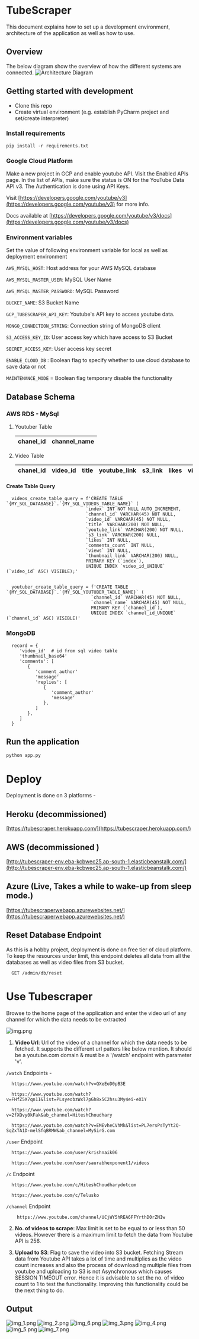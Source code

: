 # TubeScraper

This document explains how to set up a development environment, architecture of the application as well as how to use.

## Overview

The below diagram show the overview of how the different systems are connected.
![Architecture Diagram](ts.png)


## Getting started with development

- Clone this repo
- Create virtual environment (e.g. establish PyCharm project and set/create interpreter)

### Install requirements

    pip install -r requirements.txt

### Google Cloud Platform 

Make a new project in GCP and enable youtube API. Visit the Enabled APIs page. 
In the list of APIs, make sure the status is ON for the YouTube Data API v3.
The Authentication is done using API Keys.

Visit [https://developers.google.com/youtube/v3](https://developers.google.com/youtube/v3) for more info.

Docs available at [https://developers.google.com/youtube/v3/docs](https://developers.google.com/youtube/v3/docs)
### Environment variables

Set the value of following environment variable for local as well as deployment environment

`AWS_MYSQL_HOST`: Host address for your AWS MySQL database

`AWS_MYSQL_MASTER_USER`: MySQL User Name

`AWS_MYSQL_MASTER_PASSWORD`: MySQL Password

`BUCKET_NAME`: S3 Bucket Name

`GCP_TUBESCRAPER_API_KEY`: Youtube's API key to access youtube data.

`MONGO_CONNECTION_STRING`: Connection string of MongoDB client

`S3_ACCESS_KEY_ID`: User access key which have access to S3 Bucket 

`SECRET_ACCESS_KEY`: User access key secret

`ENABLE_CLOUD_DB` : Boolean flag to specify whether to use cloud database to save data or not 

`MAINTENANCE_MODE` = Boolean flag temporary disable the functionality


## Database Schema

### AWS RDS - MySql 

1. Youtuber Table 
   
   | chanel_id      | channel_name |
   | ----------- | ----------- |


2. Video Table

   | chanel_id   | video_id | title | youtube_link | s3_link | likes | video_id |comments_count | views | thumbnail_url |
   | ----------- | -------- | ----- | ------------ | ------- | ----- | -------- | ------------- | ----- | ------------- |

#### Create Table Query

      videos_create_table_query = f'CREATE TABLE `{MY_SQL_DATABASE}`.`{MY_SQL_VIDEOS_TABLE_NAME}` (
                                  `index` INT NOT NULL AUTO_INCREMENT,
                                  `channel_id` VARCHAR(45) NOT NULL,
                                  `video_id` VARCHAR(45) NOT NULL,
                                  `title` VARCHAR(200) NOT NULL,
                                  `youtube_link` VARCHAR(200) NOT NULL,
                                  `s3_link` VARCHAR(200) NULL,
                                  `likes` INT NULL,
                                  `comments_count` INT NULL,
                                  `views` INT NULL,
                                  `thumbnail_link` VARCHAR(200) NULL,
                                  PRIMARY KEY (`index`),
                                  UNIQUE INDEX `video_id_UNIQUE` (`video_id` ASC) VISIBLE);'
      
      
      youtuber_create_table_query = f'CREATE TABLE `{MY_SQL_DATABASE}`.`{MY_SQL_YOUTUBER_TABLE_NAME}` (
                                    `channel_id` VARCHAR(45) NOT NULL,
                                    `channel_name` VARCHAR(45) NOT NULL,
                                    PRIMARY KEY (`channel_id`),
                                    UNIQUE INDEX `channel_id_UNIQUE` (`channel_id` ASC) VISIBLE)'
### MongoDB
   
      record = {
         'video_id'  # id from sql video table
         'thumbnail_base64'
         'comments': [
            {
               'comment_author'
               'message'
               'replies': [
                  {
                     'comment_author'
                     'message'
                  },
               ]
            },
         ]
      }

## Run the application

    python app.py

# Deploy

Deployment is done on 3 platforms - 

## Heroku (decommissioned)
   
[https://tubescraper.herokuapp.com/](https://tubescraper.herokuapp.com/)
    

## AWS (decommissioned )
[http://tubescraper-env.eba-kcbwec25.ap-south-1.elasticbeanstalk.com/](http://tubescraper-env.eba-kcbwec25.ap-south-1.elasticbeanstalk.com/)
    

## Azure (Live, Takes a while to wake-up from sleep mode.)
[https://tubescraperwebapp.azurewebsites.net/](https://tubescraperwebapp.azurewebsites.net/)
    
## Reset Database Endpoint
As this is a hobby project, deployment is done on free tier of cloud platform. To keep the resources under limit,
this endpoint deletes all data from all the databases as well as video files from S3 bucket.

      GET /admin/db/reset


# Use Tubescraper

Browse to the home page of the application and enter the video url of any channel for which the data needs to be 
extracted

![img.png](img.png)


1. **Video Url**: Url of the video of a channel for which the data needs to be fetched. It supports the different url 
   patters like below mention. It should be a youtube.com domain & must be a '/watch' endpoint with parameter 'v'. 
       

`/watch` Endpoints - 
   
      https://www.youtube.com/watch?v=QXeEoD0pB3E

      https://www.youtube.com/watch?v=FHfZ5X7qn1I&list=PLsyeobzWxl7pGh8x5C2hsu3My4ei-eX1Y

      https://www.youtube.com/watch?v=2fXQvy0kFak&ab_channel=HiteshChoudhary

      https://www.youtube.com/watch?v=EMEvheCVhMk&list=PL7ersPsTyYt2Q-SqZxTA1D-melSfqBRMW&ab_channel=MySirG.com
   

`/user` Endpoint 

      https://www.youtube.com/user/krishnaik06

      https://www.youtube.com/user/saurabhexponent1/videos


`/c` Endpoint 
      
      https://www.youtube.com/c/HiteshChoudharydotcom

      https://www.youtube.com/c/Telusko


`/channel` Endpoint

        https://www.youtube.com/channel/UCjWY5hREA6FFYrthD0rZNIw


       
2. **No. of videos to scrape**: Max limit is set to be equal to or less than 50 videos. However there is a maximum limit to fetch 
the data from Youtube API is 256.
   

3. **Upload to S3**: Flag to save the video into S3 bucket. Fetching Stream data from Youtube API takes a lot of 
   time and multiplies as the video count increases and also the process of downloading multiple files from youtube and 
   uploading to S3 is not Asynchronous which causes SESSION TIMEOUT error. 
   Hence it is advisable to set the no. of video count to 1 to test the functionality. Improving this functionality 
   could be the next thing to do.
   

## Output 

![img_1.png](img_1.png)
![img_2.png](img_2.png)
![img_6.png](img_6.png)
![img_3.png](img_3.png)
![img_4.png](img_4.png)
![img_5.png](img_5.png)
![img_7.png](img_7.png)
